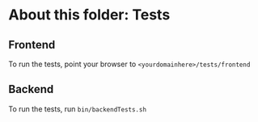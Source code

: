 # About this folder: Tests

## Frontend

To run the tests, point your browser to `<yourdomainhere>/tests/frontend`

## Backend

To run the tests, run ``bin/backendTests.sh``
